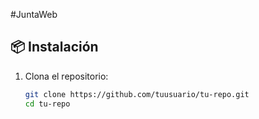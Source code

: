 #JuntaWeb

## 📦 Instalación

1. Clona el repositorio:
   ```bash
   git clone https://github.com/tuusuario/tu-repo.git
   cd tu-repo
 
